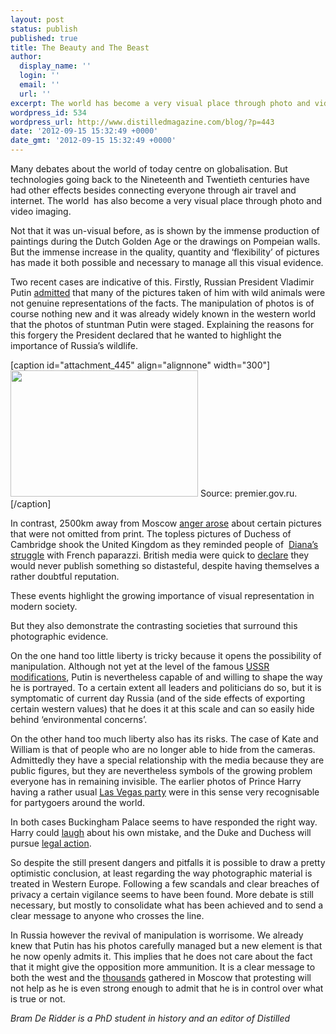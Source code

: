 ```yaml
---
layout: post
status: publish
published: true
title: The Beauty and The Beast
author:
  display_name: ''
  login: ''
  email: ''
  url: ''
excerpt: The world has become a very visual place through photo and video imaging.
wordpress_id: 534
wordpress_url: http://www.distilledmagazine.com/blog/?p=443
date: '2012-09-15 15:32:49 +0000'
date_gmt: '2012-09-15 15:32:49 +0000'
---
```

<p>Many debates about the world of today centre on globalisation. But technologies going back to the Nineteenth and Twentieth centuries have had other effects besides connecting everyone through air travel and internet. The world  has also become a very visual place through photo and video imaging.</p>
<p>Not that it was un-visual before, as is shown by the immense production of paintings during the Dutch Golden Age or the drawings on Pompeian walls. But the immense increase in the quality, quantity and ‘flexibility’ of pictures has made it both possible and necessary to manage all this visual evidence.</p>
<p>Two recent cases are indicative of this. Firstly, Russian President Vladimir Putin <a href="http://distilledmagazine.com/wp-content/uploads/2012/09/world-europe-19591179">admitted</a> that many of the pictures taken of him with wild animals were not genuine representations of the facts. The manipulation of photos is of course nothing new and it was already widely known in the western world that the photos of stuntman Putin were staged. Explaining the reasons for this forgery the President declared that he wanted to highlight the importance of Russia’s wildlife.</p>
<p>[caption id="attachment_445" align="alignnone" width="300"]<a href="http://distilledmagazine.com/wp-content/uploads/2012/09/amur-tiger1.jpg"><img class="size-medium wp-image-445" title="amur tiger" alt="" src="http://distilledmagazine.com/wp-content/uploads/2012/09/amur-tiger-300x2021.jpg" width="300" height="202" /></a> Source: premier.gov.ru.[/caption]</p>
<p>In contrast, 2500km away from Moscow <a href="http://distilledmagazine.com/wp-content/uploads/2012/09/uk-19595221">anger arose</a> about certain pictures that were not omitted from print. The topless pictures of Duchess of Cambridge shook the United Kingdom as they reminded people of  <a href="http://distilledmagazine.com/wp-content/uploads/2012/09/9752131.stm">Diana’s struggle</a> with French paparazzi. British media were quick to <a href="http://distilledmagazine.com/wp-content/uploads/2012/09/uk-19609184">declare</a> they would never publish something so distasteful, despite having themselves a rather doubtful reputation.</p>
<p>These events highlight the growing importance of visual representation in modern society.</p>
<p>But they also demonstrate the contrasting societies that surround this photographic evidence.</p>
<p><!--more--></p>
<p>On the one hand too little liberty is tricky because it opens the possibility of manipulation. Although not yet at the level of the famous <a href="http://distilledmagazine.com/wp-content/uploads/2012/09/legendaere-foto-manipulation-fahne-gefaelscht-uhr-versteckt-wolken-erfunden-a-551663.html">USSR modifications</a>, Putin is nevertheless capable of and willing to shape the way he is portrayed. To a certain extent all leaders and politicians do so, but it is symptomatic of current day Russia (and of the side effects of exporting certain western values) that he does it at this scale and can so easily hide behind ‘environmental concerns’.</p>
<p>On the other hand too much liberty also has its risks. The case of Kate and William is that of people who are no longer able to hide from the cameras. Admittedly they have a special relationship with the media because they are public figures, but they are nevertheless symbols of the growing problem everyone has in remaining invisible. The earlier photos of Prince Harry having a rather usual <a href="http://distilledmagazine.com/wp-content/uploads/2012/09/uk-19346468">Las Vegas party</a> were in this sense very recognisable for partygoers around the world.</p>
<p>In both cases Buckingham Palace seems to have responded the right way. Harry could <a href="http://distilledmagazine.com/wp-content/uploads/2012/09/uk-19472295">laugh</a> about his own mistake, and the Duke and Duchess will pursue <a href="http://distilledmagazine.com/wp-content/uploads/2012/09/uk-19604535">legal action</a>.</p>
<p>So despite the still present dangers and pitfalls it is possible to draw a pretty optimistic conclusion, at least regarding the way photographic material is treated in Western Europe. Following a few scandals and clear breaches of privacy a certain vigilance seems to have been found. More debate is still necessary, but mostly to consolidate what has been achieved and to send a clear message to anyone who crosses the line.</p>
<p>In Russia however the revival of manipulation is worrisome. We already knew that Putin has his photos carefully managed but a new element is that he now openly admits it. This implies that he does not care about the fact that it might give the opposition more ammunition. It is a clear message to both the west and the <a href="http://distilledmagazine.com/wp-content/uploads/2012/09/world-europe-18405306">thousands</a> gathered in Moscow that protesting will not help as he is even strong enough to admit that he is in control over what is true or not.</p>
<p><em>Bram De Ridder is a PhD student in history and an editor of Distilled</em></p>
